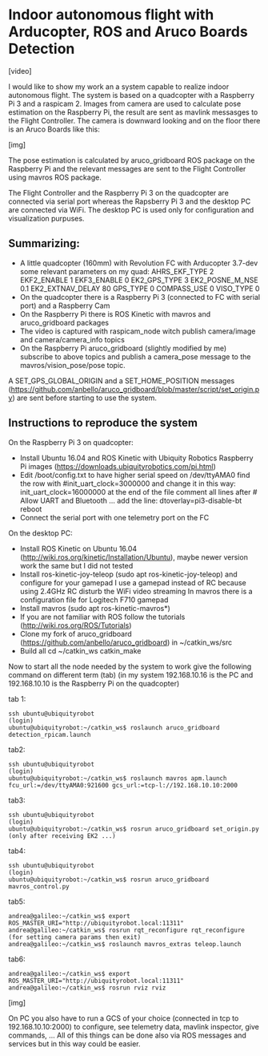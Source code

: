 # Indoor autonomous flight with Arducopter, ROS and Aruco Boards Detection

[video]

I would like to show my work an a system capable to realize indoor autonomous flight.
The system is based on a quadcopter with a Raspberry Pi 3 and a raspicam 2. Images from camera are used to calculate pose estimation on the Raspberry Pi, the result are sent as mavlink messasges to the Flight Controller.
The camera is downward looking and on the floor there is an Aruco Boards like this:

[img]

The pose estimation is calculated by aruco_gridboard ROS package on the Raspberry Pi and the relevant messages are sent to the Flight Controller using mavros ROS package.

The Flight Controller and the Raspberry Pi 3 on the quadcopter are connected via serial port whereas the Rapsberry Pi 3 and the desktop PC are connected via WiFi. The desktop PC is used only for configuration and visualization purpuses.

## Summarizing:
 - A little quadcopter (160mm) with Revolution FC with Arducopter 3.7-dev
	some relevant parameters on my quad:
	AHRS_EKF_TYPE 2
	EKF2_ENABLE 1
	EKF3_ENABLE 0
	EK2_GPS_TYPE 3
	EK2_POSNE_M_NSE 0.1
	EK2_EXTNAV_DELAY 80
	GPS_TYPE 0
	COMPASS_USE 0
	VISO_TYPE 0
 - On the quadcopter there is a Raspberry Pi 3 (connected to FC with serial port) and a Raspberry Cam
 - On the Raspberry Pi there is ROS Kinetic with mavros and aruco_gridboard packages
 - The video is captured with raspicam_node witch publish camera/image and camera/camera_info topics
 - On the Raspberry Pi aruco_gridboard (slightly modified by me) subscribe to above topics and publish a camera_pose message to the mavros/vision_pose/pose topic.

A SET_GPS_GLOBAL_ORIGIN and a SET_HOME_POSITION messages (https://github.com/anbello/aruco_gridboard/blob/master/script/set_origin.py) are sent before starting to use the system.

## Instructions to reproduce the system

On the Raspberry Pi 3 on quadcopter:
- Install Ubuntu 16.04 and ROS Kinetic with Ubiquity Robotics Raspberry Pi images (https://downloads.ubiquityrobotics.com/pi.html)
- Edit /boot/config.txt to have higher serial speed on /dev/ttyAMA0
	find the row with #init_uart_clock=3000000 and change it in this way: init_uart_clock=16000000
	at the end of the file comment all lines after # Allow UART and Bluetooth ...
	add the line: dtoverlay=pi3-disable-bt
	reboot
- Connect the serial port with one telemetry port on the FC

On the desktop PC:
- Install ROS Kinetic on Ubuntu 16.04 (http://wiki.ros.org/kinetic/Installation/Ubuntu), maybe newer version work the same but I did not tested
- Install ros-kinetic-joy-teleop (sudo apt ros-kinetic-joy-teleop) and configure for your gamepad
	I use a gamepad instead of RC because using 2.4GHz RC disturb the WiFi video streaming
	In mavros there is a configuration file for Logitech F710 gamepad
- Install mavros (sudo apt ros-kinetic-mavros*)
- If you are not familiar with ROS follow the tutorials (http://wiki.ros.org/ROS/Tutorials)
- Clone my fork of aruco_gridboard (https://github.com/anbello/aruco_gridboard) in ~/catkin_ws/src
- Build all
	cd ~/catkin_ws
	catkin_make

Now to start all the node needed by the system to work give the following command on different term (tab)
(in my system 192.168.10.16 is the PC and 192.168.10.10 is the Raspberry Pi on the quadcopter)

tab 1:
```
ssh ubuntu@ubiquityrobot
(login)
ubuntu@ubiquityrobot:~/catkin_ws$ roslaunch aruco_gridboard detection_rpicam.launch
```

tab2:
```
ssh ubuntu@ubiquityrobot
(login)
ubuntu@ubiquityrobot:~/catkin_ws$ roslaunch mavros apm.launch fcu_url:=/dev/ttyAMA0:921600 gcs_url:=tcp-l://192.168.10.10:2000
```

tab3:
```
ssh ubuntu@ubiquityrobot
(login)
ubuntu@ubiquityrobot:~/catkin_ws$ rosrun aruco_gridboard set_origin.py (only after receiving EK2 ...)
```

tab4:
```
ssh ubuntu@ubiquityrobot
(login)
ubuntu@ubiquityrobot:~/catkin_ws$ rosrun aruco_gridboard mavros_control.py 
```

tab5:
```
andrea@galileo:~/catkin_ws$ export ROS_MASTER_URI="http://ubiquityrobot.local:11311"
andrea@galileo:~/catkin_ws$ rosrun rqt_reconfigure rqt_reconfigure (for setting camera params then exit)
andrea@galileo:~/catkin_ws$ roslaunch mavros_extras teleop.launch
```

tab6:
```
andrea@galileo:~/catkin_ws$ export ROS_MASTER_URI="http://ubiquityrobot.local:11311"
andrea@galileo:~/catkin_ws$ rosrun rviz rviz
```

[img]

On PC you also have to run a GCS of your choice (connected in tcp to 192.168.10.10:2000) to configure, see telemetry data, mavlink inspector, give commands, ...
All of this things can be done also via ROS messages and services but in this way could be easier.
